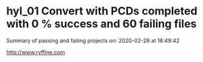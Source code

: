# hyl_01 Convert with PCDs completed with 0 % success and 60 failing files

Summary of passing and failing projects on: 2020-02-28 at 16:49:42

http://www.ryffine.com
